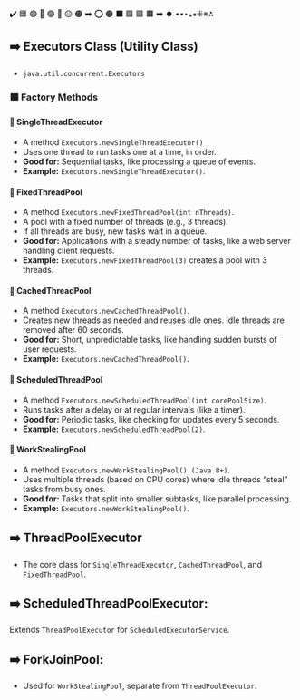 ✔️ 🟦 🟣 🔵 🟢 🔴 🟡 🟠 ➡️ ⭕ 🟠 ⬛ 🟩 🟪 🟫 ➡️ ⏺️ ••‣⁎⁕⁜※⁂

## ➡️ Executors Class (Utility Class)

- `java.util.concurrent.Executors`

### 🟦 Factory Methods

#### 🔵 SingleThreadExecutor

- A method `Executors.newSingleThreadExecutor()`
- Uses one thread to run tasks one at a time, in order.
- **Good for:** Sequential tasks, like processing a queue of events.
- **Example:** `Executors.newSingleThreadExecutor()`.

#### 🔵 FixedThreadPool

- A method `Executors.newFixedThreadPool(int nThreads)`.
- A pool with a fixed number of threads (e.g., 3 threads).
- If all threads are busy, new tasks wait in a queue.
- **Good for:** Applications with a steady number of tasks, like a web server handling client requests.
- **Example:** `Executors.newFixedThreadPool(3)` creates a pool with 3 threads.

#### 🔵 CachedThreadPool

- A method `Executors.newCachedThreadPool()`.
- Creates new threads as needed and reuses idle ones. Idle threads are removed after 60 seconds.
- **Good for:** Short, unpredictable tasks, like handling sudden bursts of user requests.
- **Example:** `Executors.newCachedThreadPool()`.

#### 🔵 ScheduledThreadPool

- A method `Executors.newScheduledThreadPool(int corePoolSize)`.
- Runs tasks after a delay or at regular intervals (like a timer).
- **Good for:** Periodic tasks, like checking for updates every 5 seconds.
- **Example:** `Executors.newScheduledThreadPool(2)`.

#### 🔵 WorkStealingPool

- A method `Executors.newWorkStealingPool() (Java 8+)`.
- Uses multiple threads (based on CPU cores) where idle threads “steal” tasks from busy ones.
- **Good for:** Tasks that split into smaller subtasks, like parallel processing.
- **Example:** `Executors.newWorkStealingPool()`.

## ➡️ ThreadPoolExecutor

- The core class for `SingleThreadExecutor`, `CachedThreadPool`, and `FixedThreadPool`.

## ➡️ ScheduledThreadPoolExecutor:

Extends `ThreadPoolExecutor` for `ScheduledExecutorService`.

## ➡️ ForkJoinPool:

- Used for `WorkStealingPool`, separate from `ThreadPoolExecutor`.
